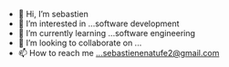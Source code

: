 - 👋 Hi, I’m sebastien
- 👀 I’m interested in ...software development  
- 🌱 I’m currently learning ...software engineering 
- 💞️ I’m looking to collaborate on ...
- 📫 How to reach me ...sebastienenatufe2@gmail.com

<!---
dafe12/dafe12 is a ✨ special ✨ repository because its `README.md` (this file) appears on your GitHub profile.
You can click the Preview link to take a look at your changes.
--->
